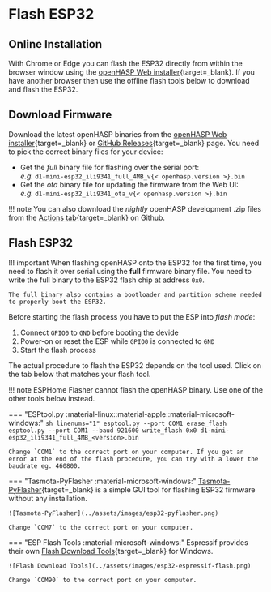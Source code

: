 # Flash ESP32

## Online Installation

With Chrome or Edge you can flash the ESP32 directly from within the browser window using the [openHASP Web installer](https://install.openhasp.com){target=_blank}.
If you have another browser then use the offline flash tools below to download and flash the ESP32.

## Download Firmware

Download the latest openHASP binaries from the [openHASP Web installer](https://install.openhasp.com){target=_blank} or
[GitHub Releases](https://github.com/HASwitchPlate/openHASP/releases){target=_blank} page.
You need to pick the correct binary files for your device:

- Get the *full* binary file for flashing over the serial port:</br>
  *e.g.* `d1-mini-esp32_ili9341_full_4MB_v{< openhasp.version >}.bin`
- Get the *ota* binary file for updating the firmware from the Web UI:</br>
  *e.g.* `d1-mini-esp32_ili9341_ota_v{< openhasp.version >}.bin`


!!! note
    You can also download the *nightly* openHASP development .zip files from the [Actions tab](https://github.com/HASwitchPlate/openHASP/actions){target=_blank} on Github.


## Flash ESP32

!!! important
    When flashing openHASP onto the ESP32 for the first time, you need to flash it over serial using the **full** firmware binary file.
    You need to write the full binary to the ESP32 flash chip at address `0x0`.

    The full binary also contains a bootloader and partition scheme needed to properly boot the ESP32.

Before starting the flash process you have to put the ESP into *flash mode*:

1. Connect `GPIO0` to `GND` before booting the devide
2. Power-on or reset the ESP while `GPIO0` is connected to `GND`
3. Start the flash process

The actual procedure to flash the ESP32 depends on the tool used. Click on the tab below that matches your flash tool.

!!! note
    ESPHome Flasher cannot flash the openHASP binary. Use one of the other tools below instead.

=== "ESPtool.py :material-linux::material-apple::material-microsoft-windows:"
    ```sh linenums="1"
    esptool.py --port COM1 erase_flash
    esptool.py --port COM1 --baud 921600 write_flash 0x0 d1-mini-esp32_ili9341_full_4MB_<version>.bin
    ```

    Change `COM1` to the correct port on your computer. If you get an error at the end of the flash procedure, you can try with a lower the baudrate eg. 460800.

=== "Tasmota-PyFlasher :material-microsoft-windows:"
    [Tasmota-PyFlasher](https://github.com/tasmota/tasmota-pyflasher/releases/tag/1.0){target=_blank} is a simple GUI tool for flashing ESP32 firmware without any installation.

    ![Tasmota-PyFlasher](../assets/images/esp32-pyflasher.png)

    Change `COM7` to the correct port on your computer.

=== "ESP Flash Tools :material-microsoft-windows:"
    Espressif provides their own [Flash Download Tools](https://www.espressif.com/en/support/download/other-tools){target=_blank} for Windows.

    ![Flash Download Tools](../assets/images/esp32-espressif-flash.png)

    Change `COM90` to the correct port on your computer.
